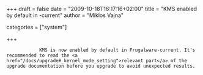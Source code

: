 
+++
draft = false
date = "2009-10-18T16:17:16+02:00"
title = "KMS enabled by default in -current"
author = "Miklos Vajna"

categories = ["system"]

+++

                KMS is now enabled by default in Frugalware-current. It's recommended to read the <a href="/docs/upgrade#_kernel_mode_setting">relevant part</a> of the upgrade documentation before you upgrade to avoid unexpected results.
            
        